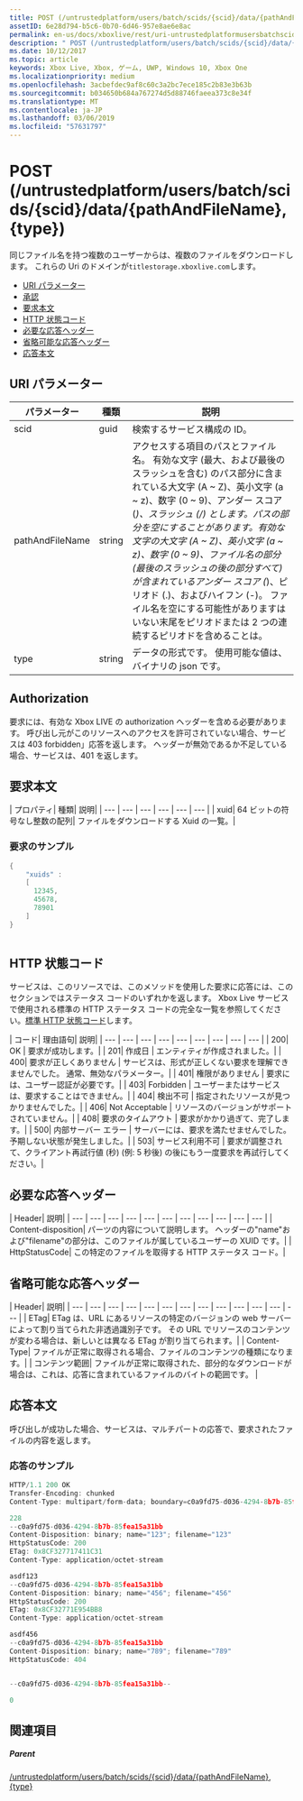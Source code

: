 ```yaml
---
title: POST (/untrustedplatform/users/batch/scids/{scid}/data/{pathAndFileName},{type})
assetID: 6e28d794-b5c6-0b70-6d46-957e8ae6e8ac
permalink: en-us/docs/xboxlive/rest/uri-untrustedplatformusersbatchscidssciddatapathandfilenametype-post.html
description: " POST (/untrustedplatform/users/batch/scids/{scid}/data/{pathAndFileName},{type})"
ms.date: 10/12/2017
ms.topic: article
keywords: Xbox Live, Xbox, ゲーム, UWP, Windows 10, Xbox One
ms.localizationpriority: medium
ms.openlocfilehash: 3acbefdec9af8c60c3a2bc7ece185c2b83e3b63b
ms.sourcegitcommit: b034650b684a767274d5d88746faeea373c8e34f
ms.translationtype: MT
ms.contentlocale: ja-JP
ms.lasthandoff: 03/06/2019
ms.locfileid: "57631797"
---
```

# <a name="post-untrustedplatformusersbatchscidssciddatapathandfilenametype"></a>POST (/untrustedplatform/users/batch/scids/{scid}/data/{pathAndFileName},{type})
同じファイル名を持つ複数のユーザーからは、複数のファイルをダウンロードします。 これらの Uri のドメインが`titlestorage.xboxlive.com`します。
 
  * [URI パラメーター](#ID4EX)
  * [承認](#ID4ECB)
  * [要求本文](#ID4EPB)
  * [HTTP 状態コード](#ID4E3C)
  * [必要な応答ヘッダー](#ID4EPAAC)
  * [省略可能な応答ヘッダー](#ID4ESBAC)
  * [応答本文](#ID4E3CAC)
 
<a id="ID4EX"></a>

 
## <a name="uri-parameters"></a>URI パラメーター
 
| パラメーター| 種類| 説明| 
| --- | --- | --- | 
| scid| guid| 検索するサービス構成の ID。| 
| pathAndFileName| string| アクセスする項目のパスとファイル名。 有効な文字 (最大、および最後のスラッシュを含む) のパス部分に含まれている大文字 (A ~ Z)、英小文字 (a ~ z)、数字 (0 ~ 9)、アンダー スコア (_)、スラッシュ (/) とします。パスの部分を空にすることがあります。有効な文字の大文字 (A ~ Z)、英小文字 (a ~ z)、数字 (0 ~ 9)、ファイル名の部分 (最後のスラッシュの後の部分すべて) が含まれているアンダー スコア (_)、ピリオド (.)、およびハイフン (-)。 ファイル名を空にする可能性がありますはいない末尾をピリオドまたは 2 つの連続するピリオドを含めることは。| 
| type| string| データの形式です。 使用可能な値は、バイナリの json です。| 
  
<a id="ID4ECB"></a>

 
## <a name="authorization"></a>Authorization 
 
要求には、有効な Xbox LIVE の authorization ヘッダーを含める必要があります。 呼び出し元がこのリソースへのアクセスを許可されていない場合、サービスは 403 forbidden」応答を返します。 ヘッダーが無効であるか不足している場合、サービスは、401 を返します。 
  
<a id="ID4EPB"></a>

 
## <a name="request-body"></a>要求本文
 
| プロパティ| 種類| 説明| 
| --- | --- | --- | --- | --- | --- | 
| xuid| 64 ビットの符号なし整数の配列| ファイルをダウンロードする Xuid の一覧。| 
 
<a id="ID4EQC"></a>

 
### <a name="sample-request"></a>要求のサンプル
 

```cpp
{
    "xuids" : 
    [
      12345,
      45678,
      78901
    ]
}
      
```

   
<a id="ID4E3C"></a>

 
## <a name="http-status-codes"></a>HTTP 状態コード 
 
サービスは、このリソースでは、このメソッドを使用した要求に応答には、このセクションではステータス コードのいずれかを返します。 Xbox Live サービスで使用される標準の HTTP ステータス コードの完全な一覧を参照してください。[標準 HTTP 状態コード](../../additional/httpstatuscodes.md)します。
 
| コード| 理由語句| 説明| 
| --- | --- | --- | --- | --- | --- | --- | --- | --- | 
| 200| OK | 要求が成功します。| 
| 201| 作成日 | エンティティが作成されました。| 
| 400| 要求が正しくありません | サービスは、形式が正しくない要求を理解できませんでした。 通常、無効なパラメーター。| 
| 401| 権限がありません | 要求には、ユーザー認証が必要です。| 
| 403| Forbidden | ユーザーまたはサービスは、要求することはできません。| 
| 404| 検出不可 | 指定されたリソースが見つかりませんでした。| 
| 406| Not Acceptable | リソースのバージョンがサポートされていません。| 
| 408| 要求のタイムアウト | 要求がかかり過ぎて、完了します。| 
| 500| 内部サーバー エラー | サーバーには、要求を満たせませんでした。 予期しない状態が発生しました。| 
| 503| サービス利用不可 | 要求が調整されて、クライアント再試行値 (秒) (例: 5 秒後) の後にもう一度要求を再試行してください。| 
  
<a id="ID4EPAAC"></a>

 
## <a name="required-response-headers"></a>必要な応答ヘッダー
 
| Header| 説明| 
| --- | --- | --- | --- | --- | --- | --- | --- | --- | --- | --- | 
| Content-disposition| パーツの内容について説明します。 ヘッダーの"name"および"filename"の部分は、このファイルが属しているユーザーの XUID です。| 
| HttpStatusCode| この特定のファイルを取得する HTTP ステータス コード。| 
  
<a id="ID4ESBAC"></a>

 
## <a name="optional-response-headers"></a>省略可能な応答ヘッダー
 
| Header| 説明| 
| --- | --- | --- | --- | --- | --- | --- | --- | --- | --- | --- | --- | --- | 
| ETag| ETag は、URL にあるリソースの特定のバージョンの web サーバーによって割り当てられた非透過識別子です。 その URL でリソースのコンテンツが変わる場合は、新しいとは異なる ETag が割り当てられます。| 
| Content-Type| ファイルが正常に取得される場合、ファイルのコンテンツの種類になります。| 
| コンテンツ範囲| ファイルが正常に取得された、部分的なダウンロードが場合は、これは、応答に含まれているファイルのバイトの範囲です。 | 
  
<a id="ID4E3CAC"></a>

 
## <a name="response-body"></a>応答本文
 
呼び出しが成功した場合、サービスは、マルチパートの応答で、要求されたファイルの内容を返します。
 
<a id="ID4EGDAC"></a>

 
### <a name="sample-response"></a>応答のサンプル 
 

```cpp
HTTP/1.1 200 OK
Transfer-Encoding: chunked
Content-Type: multipart/form-data; boundary=c0a9fd75-d036-4294-8b7b-85fea15a31bb

228
--c0a9fd75-d036-4294-8b7b-85fea15a31bb
Content-Disposition: binary; name="123"; filename="123"
HttpStatusCode: 200
ETag: 0x8CF327717411C31
Content-Type: application/octet-stream

asdf123
--c0a9fd75-d036-4294-8b7b-85fea15a31bb
Content-Disposition: binary; name="456"; filename="456"
HttpStatusCode: 200
ETag: 0x8CF32771E954BB8
Content-Type: application/octet-stream

asdf456
--c0a9fd75-d036-4294-8b7b-85fea15a31bb
Content-Disposition: binary; name="789"; filename="789"
HttpStatusCode: 404


--c0a9fd75-d036-4294-8b7b-85fea15a31bb--

0

```

   
<a id="ID4EUDAC"></a>

 
## <a name="see-also"></a>関連項目
 
<a id="ID4EWDAC"></a>

 
##### <a name="parent"></a>Parent 

[/untrustedplatform/users/batch/scids/{scid}/data/{pathAndFileName},{type}](uri-untrustedplatformusersbatchscidssciddatapathandfilenametype.md)

   
